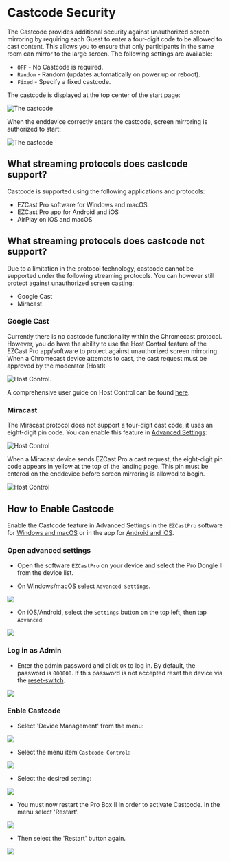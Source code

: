 # Castcode Security

The Castcode provides additional security against unauthorized screen mirroring by requiring each Guest to enter a four-digit code to be allowed to cast content. This allows you to ensure that only participants in the same room can mirror to the large screen. The following settings are available:

* `OFF` - No Castcode is required.
* `Random` - Random (updates automatically on power up or reboot).
* `Fixed` - Specify a fixed castcode.

The castcode is displayed at the top center of the start page:

![The castcode](/assets/img/B10_Castcode.png)

When the enddevice correctly enters the castcode, screen mirroring is authorized to start:

![The castcode](/assets/img/Enddevice_MiracastPin.png)

## What streaming protocols does castcode support?

Castcode is supported using the following applications and protocols:

* EZCast Pro software for Windows and macOS.
* EZCast Pro app for Android and iOS
* AirPlay on iOS and macOS

## What streaming protocols does castcode not support?

Due to a limitation in the protocol technology, castcode cannot be supported under the following streaming protocols. You can however still protect against unauthorized screen casting:

* Google Cast
* Miracast

### Google Cast

Currently there is no castcode functionality within the Chromecast protocol. However, you do have the ability to use the Host Control feature of the EZCast Pro app/software to protect against unauthorized screen mirroring. When a Chromecast device attempts to cast, the cast request must be approved by the moderator (Host):

![Host Control](/assets/img/AppHostControl.png).

A comprehensive user guide on Host Control can be found [here](ezcastproapp.md#host-control).

### Miracast

The Miracast protocol does not support a four-digit cast code, it uses an eight-digit pin code. You can enable this feature in [Advanced Settings](adv.settings.md#Miracast):

![Host Control](/assets/img/Miracast.png)

When a Miracast device sends EZCast Pro a cast request, the eight-digit pin code appears in yellow at the top of the landing page. This pin must be entered on the enddevice before screen mirroring is allowed to begin.

![Host Control](/assets/img/ProIIDongle_MiracastPin.png)

## How to Enable Castcode

Enable the Castcode feature in Advanced Settings in the `EZCastPro` software for [Windows and macOS](quickstart.md#InstallSoftware) or in the app for [Android and iOS](quickstart.md#InstallApp).

### Open advanced settings

* Open the software `EZCastPro` on your device and select the Pro Dongle II from the device list.

* On Windows/macOS select `Advanced Settings`.

![](/assets/img/Win-App-Advanced-Settings.png)

* On iOS/Android, select the `Settings` button on the top left, then tap `Advanced`:

![](/assets/img/iOS_adv-settings.png)

### Log in as Admin

* Enter the admin password and click `OK` to log in. By default, the password is `000000`. If this password is not accepted reset the device via the [reset-switch](reset.md#reset-per-reset-switch).

![](/assets/img/EZCastII_Login.png)

### Enble Castcode

* Select 'Device Management' from the menu:

![](/assets/img/ezcastpro.II.select.devicemanagement.png)

* Select the menu item `Castcode Control`:

![](/assets/img/ezcastpro.II.devicemanagement.castcode.png)

* Select the desired setting:

![](/assets/img/ezcastpro.II.select.castcode.png)

* You must now restart the Pro Box II in order to activate Castcode. In the menu select 'Restart'.

![](/assets/img/prostickII_menu.restart.png)

* Then select the 'Restart' button again.

![](/assets/img/restart.png)



